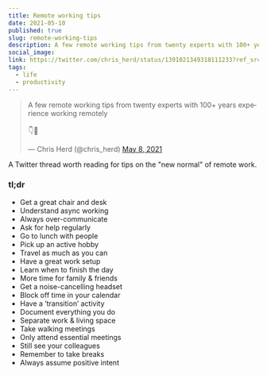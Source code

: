 ```yaml
---
title: Remote working tips
date: 2021-05-10
published: true
slug: remote-working-tips
description: A few remote working tips from twenty experts with 100+ years experience working remotely.
social_image:
link: https://twitter.com/chris_herd/status/1391021349318111233?ref_src=twsrc%5Etfw
tags:
  - life
  - productivity
---
```


<div class="my-5">
<blockquote class="twitter-tweet" data-lang="en" data-theme="light"><p lang="en" dir="ltr">A few remote working tips from twenty experts with 100+ years experience working remotely <br><br>👇🧵</p>&mdash; Chris Herd (@chris_herd) <a href="https://twitter.com/chris_herd/status/1391021349318111233?ref_src=twsrc%5Etfw">May 8, 2021</a></blockquote> <script async src="https://platform.twitter.com/widgets.js" charset="utf-8"></script>
</div>

A Twitter thread worth reading for tips on the "new normal" of remote work.

### tl;dr

- Get a great chair and desk
- Understand async working
- Always over-communicate
- Ask for help regularly
- Go to lunch with people
- Pick up an active hobby
- Travel as much as you can
- Have a great work setup
- Learn when to finish the day
- More time for family & friends
- Get a noise-cancelling headset
- Block off time in your calendar
- Have a ‘transition’ activity
- Document everything you do
- Separate work & living space
- Take walking meetings
- Only attend essential meetings
- Still see your colleagues
- Remember to take breaks
- Always assume positive intent
